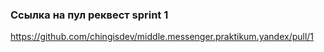 ### Ссылка на пул реквест sprint 1
https://github.com/chingisdev/middle.messenger.praktikum.yandex/pull/1
